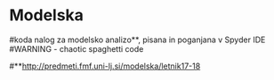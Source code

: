 # Modelska
#koda nalog za modelsko analizo**, pisana in poganjana v Spyder IDE #WARNING - chaotic spaghetti code


#**http://predmeti.fmf.uni-lj.si/modelska/letnik17-18

